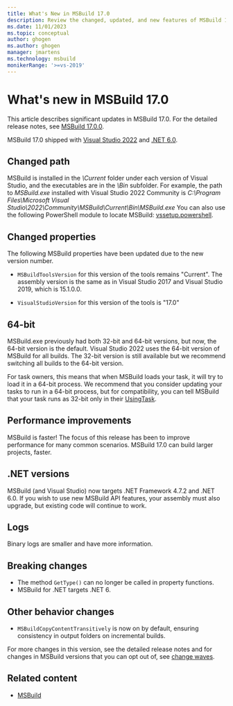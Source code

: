 ```yaml
---
title: What's New in MSBuild 17.0 
description: Review the changed, updated, and new features of MSBuild 17, including support for .NET Framework 4.7.2 and .NET 6.0, and access links to release notes.
ms.date: 11/01/2023
ms.topic: conceptual
author: ghogen
ms.author: ghogen
manager: jmartens
ms.technology: msbuild
monikerRange: '>=vs-2019'
---
```

# What's new in MSBuild 17.0

This article describes significant updates in MSBuild 17.0. For the detailed release notes, see [MSBuild 17.0.0](https://github.com/dotnet/msbuild/releases/tag/v17.0.0).

MSBuild 17.0 shipped with [Visual Studio 2022](../ide/whats-new-visual-studio-2022.md) and [.NET 6.0](/dotnet/).

## Changed path

 MSBuild is installed in the *\Current* folder under each version of Visual Studio, and the executables are in the *\Bin* subfolder. For example, the path to *MSBuild.exe* installed with Visual Studio 2022 Community is *C:\Program Files\Microsoft Visual Studio\2022\Community\MSBuild\Current\Bin\MSBuild.exe* You can also use the following PowerShell module to locate MSBuild: [vssetup.powershell](https://github.com/Microsoft/vssetup.powershell).

## Changed properties

 The following MSBuild properties have been updated due to the new version number.

- `MSBuildToolsVersion` for this version of the tools remains "Current". The assembly version is the same as in Visual Studio 2017 and Visual Studio 2019, which is 15.1.0.0.

- `VisualStudioVersion` for this version of the tools is "17.0"

## 64-bit

MSBuild.exe previously had both 32-bit and 64-bit versions, but now, the 64-bit version is the default. Visual Studio 2022 uses the 64-bit version of MSBuild for all builds. The 32-bit version is still available but we recommend switching all builds to the 64-bit version.

For task owners, this means that when MSBuild loads your task, it will try to load it in a 64-bit process. We recommend that you consider updating your tasks to run in a 64-bit process, but for compatibility, you can tell MSBuild that your task runs as 32-bit only in their [UsingTask](../msbuild/how-to-configure-targets-and-tasks.md).

## Performance improvements

MSBuild is faster! The focus of this release has been to improve performance for many common scenarios. MSBuild 17.0 can build larger projects, faster.

## .NET versions

MSBuild (and Visual Studio) now targets .NET Framework 4.7.2 and .NET 6.0. If you wish to use new MSBuild API features, your assembly must also upgrade, but existing code will continue to work.

## Logs

Binary logs are smaller and have more information.

## Breaking changes

- The method `GetType()` can no longer be called in property functions.
- MSBuild for .NET targets .NET 6.

## Other behavior changes

- `MSBuildCopyContentTransitively` is now on by default, ensuring consistency in output folders on incremental builds.

For more changes in this version, see the detailed release notes and for changes in MSBuild versions that you can opt out of, see [change waves](change-waves.md).

## Related content

- [MSBuild](../msbuild/msbuild.md)
